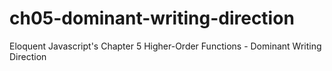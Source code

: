 # ch05-dominant-writing-direction
Eloquent Javascript's Chapter 5 Higher-Order Functions - Dominant Writing Direction
